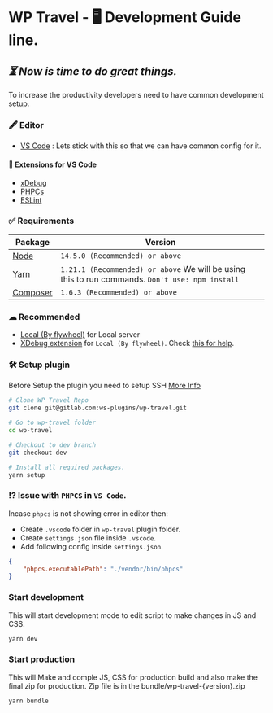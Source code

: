 # WP Travel - 🖥 Development Guide line.

## _⏳ Now is time to do great things._

To increase the productivity developers need to have common development setup. 

### 🖋 Editor
- [VS Code](https://code.visualstudio.com/) : Lets stick with this so that we can have common config for it.
#### 🧩 Extensions for VS Code
- [xDebug](https://github.com/xdebug/vscode-php-debug)
- [PHPCs](https://github.com/ikappas/vscode-phpcs)
- [ESLint](https://github.com/Microsoft/vscode-eslint)


### ✅ Requirements

| Package | Version |
| ----------- | ----------- |
| [Node](https://nodejs.org/en/) | `14.5.0 (Recommended) or above` |
| [Yarn](https://yarnpkg.com/) | `1.21.1 (Recommended) or above`  We will be using this to run commands. ```Don't use: npm install``` |
| [Composer](https://getcomposer.org/) | `1.6.3 (Recommended) or above` |

### ☁ Recommended
- [Local (By flywheel)](https://localwp.com/) for Local server
- [XDebug extension](https://github.com/pixeljar/local-addon-xdebug-vscode) for ```Local (By flywheel)```. Check [this for help](https://localwp.com/community/t/localbyflywheel-xdebug-vscode/11950/2).

### 🛠 Setup plugin
Before Setup the plugin you need to setup SSH [More Info](https://docs.gitlab.com/ee/user/ssh.html)
```sh
# Clone WP Travel Repo 
git clone git@gitlab.com:ws-plugins/wp-travel.git

# Go to wp-travel folder
cd wp-travel

# Checkout to dev branch
git checkout dev

# Install all required packages.
yarn setup
```

### ⁉️ Issue with ```PHPCS``` in ```VS Code```.
Incase ```phpcs``` is not showing error in editor then:
- Create ```.vscode``` folder in ```wp-travel``` plugin folder.
- Create ```settings.json``` file inside ```.vscode```.
- Add following config inside ```settings.json```.

```json
{
    "phpcs.executablePath": "./vendor/bin/phpcs"
}
```

### Start development
This will start development mode to edit script to make changes in JS and CSS. 
```sh
yarn dev
```

### Start production
This will Make and comple JS, CSS for production build and also make the final zip for production. Zip file is in the bundle/wp-travel-{version}.zip
```sh
yarn bundle
```
